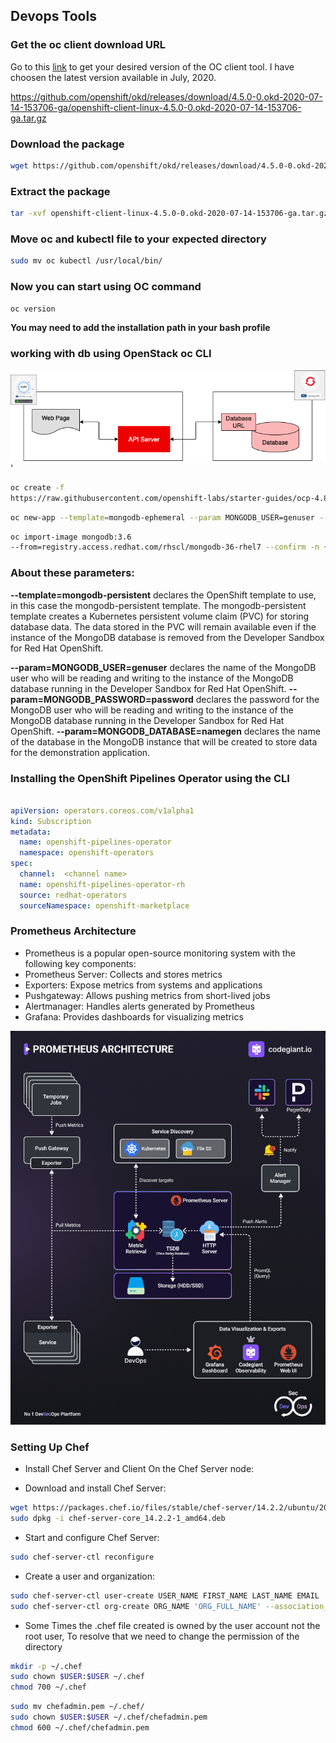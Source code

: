 ## **Devops Tools**


### Get the oc client download URL

Go to this [link](https://github.com/openshift/okd/releases) to get your desired version of the OC client tool. I have choosen the latest version available in July, 2020.

https://github.com/openshift/okd/releases/download/4.5.0-0.okd-2020-07-14-153706-ga/openshift-client-linux-4.5.0-0.okd-2020-07-14-153706-ga.tar.gz

### Download the package

```bash
wget https://github.com/openshift/okd/releases/download/4.5.0-0.okd-2020-07-14-153706-ga/openshift-client-linux-4.5.0-0.okd-2020-07-14-153706-ga.tar.gz
```

### Extract the package

```bash
tar -xvf openshift-client-linux-4.5.0-0.okd-2020-07-14-153706-ga.tar.gz
```

### Move oc and kubectl file to your expected directory

```bash
sudo mv oc kubectl /usr/local/bin/
```

### Now you can start using OC command

```bash
oc version
```

**You may need to add the installation path in your bash profile**

### **working with db using OpenStack oc CLI**

![alt text](rh-openshift/image.png)'


```bash
oc create -f 
https://raw.githubusercontent.com/openshift-labs/starter-guides/ocp-4.8/mongodb-template.yaml -n {your-namespace}
```
```bash
oc new-app --template=mongodb-ephemeral --param MONGODB_USER=genuser --param MONGODB_PASSWORD=password --param MONGODB_DATABASE=namegen --param NAMESPACE={your-namespace}
```

```bash
oc import-image mongodb:3.6 
--from=registry.access.redhat.com/rhscl/mongodb-36-rhel7 --confirm -n {your-namespace}
```

### About these parameters:

**--template=mongodb-persistent**  declares the OpenShift template to use, in this case the mongodb-persistent template. The mongodb-persistent template creates a Kubernetes persistent volume claim (PVC) for storing database data. The data stored in the PVC will remain available even if the instance of the MongoDB database is removed from the Developer Sandbox for Red Hat OpenShift. 

**--param=MONGODB_USER=genuser** declares the name of the MongoDB user who will be reading and writing to the instance of the MongoDB database running in the Developer Sandbox for Red Hat OpenShift. 
**--param=MONGODB_PASSWORD=password** declares the password for the MongoDB user who will be reading and writing to the instance of the MongoDB database running in the Developer Sandbox for Red Hat OpenShift. 
**--param=MONGODB_DATABASE=namegen** declares the name of the database in the MongoDB instance that will be created to store data for the demonstration application.

### **Installing the OpenShift Pipelines Operator using the CLI**

```yaml

apiVersion: operators.coreos.com/v1alpha1
kind: Subscription
metadata:
  name: openshift-pipelines-operator
  namespace: openshift-operators
spec:
  channel:  <channel name> 
  name: openshift-pipelines-operator-rh 
  source: redhat-operators 
  sourceNamespace: openshift-marketplace 

  ```
### Prometheus Architecture
- Prometheus is a popular open-source monitoring system with the following key components:
- Prometheus Server: Collects and stores metrics
- Exporters: Expose metrics from systems and applications
- Pushgateway: Allows pushing metrics from short-lived jobs
- Alertmanager: Handles alerts generated by Prometheus
- Grafana: Provides dashboards for visualizing metrics

![alt text](rh-openshift/pipelines-tutorial-pipelines-1.15/docs/images/image.png)

### Setting Up Chef

- Install Chef Server and Client On the Chef Server node:

- Download and install Chef Server:

```bash
wget https://packages.chef.io/files/stable/chef-server/14.2.2/ubuntu/20.04/chef-server-core_14.2.2-1_amd64.deb
sudo dpkg -i chef-server-core_14.2.2-1_amd64.deb
```
- Start and configure Chef Server:

```bash
sudo chef-server-ctl reconfigure
```

- Create a user and organization:

```bash
sudo chef-server-ctl user-create USER_NAME FIRST_NAME LAST_NAME EMAIL 'PASSWORD' --filename /path/to/USER_NAME.pem
sudo chef-server-ctl org-create ORG_NAME 'ORG_FULL_NAME' --association_user USER_NAME --filename /path/to/ORG_NAME-validator.pem
```
- Some Times the .chef file created is owned by the user account not the root user, To resolve that we need to change the permission of the directory

```bash
mkdir -p ~/.chef
sudo chown $USER:$USER ~/.chef
chmod 700 ~/.chef
```
```bash
sudo mv chefadmin.pem ~/.chef/
sudo chown $USER:$USER ~/.chef/chefadmin.pem
chmod 600 ~/.chef/chefadmin.pem
```

